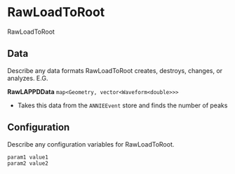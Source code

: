 # RawLoadToRoot

RawLoadToRoot

## Data

Describe any data formats RawLoadToRoot creates, destroys, changes, or analyzes. E.G.

**RawLAPPDData** `map<Geometry, vector<Waveform<double>>>`
* Takes this data from the `ANNIEEvent` store and finds the number of peaks

## Configuration

Describe any configuration variables for RawLoadToRoot.

```
param1 value1
param2 value2
```
